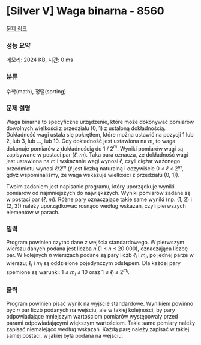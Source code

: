 # [Silver V] Waga binarna - 8560 

[문제 링크](https://www.acmicpc.net/problem/8560) 

### 성능 요약

메모리: 2024 KB, 시간: 0 ms

### 분류

수학(math), 정렬(sorting)

### 문제 설명

<p>Waga binarna to specyficzne urządzenie, które może dokonywać pomiarów dowolnych wielkości z przedziału (0, 1) z ustaloną dokładnością. Dokładność wagi ustala się pokrętłem, które można ustawić na pozycji 1 lub 2, lub 3, lub ..., lub 10. Gdy dokładność jest ustawiona na <em>m</em>, to waga dokonuje pomiarów z dokładnością do 1 / 2<em><sup>m</sup></em>. Wyniki pomiarów wagi są zapisywane w postaci par (<em>ℓ</em>, <em>m</em>). Taka para oznacza, że dokładność wagi jest ustawiona na <em>m</em> i wskazanie wagi wynosi <em>ℓ</em>, czyli ciężar ważonego przedmiotu wynosi <em>ℓ</em>/2<em><sup>m</sup></em> (<em>ℓ</em> jest liczbą naturalną i oczywiście 0 < <em>ℓ</em> < 2<em><sup>m</sup></em>, gdyż wspominaliśmy, że waga wskazuje wielkości z przedziału (0, 1)).</p>

<p>Twoim zadaniem jest napisanie programu, który uporządkuje wyniki pomiarów od najmniejszych do największych. Wyniki pomiarów zadane są w postaci par (<em>ℓ</em>, <em>m</em>). Różne pary oznaczające takie same wyniki (np. (1, 2) i (2, 3)) należy uporządkować rosnąco według wskazań, czyli pierwszych elementów w parach.</p>

### 입력 

 <p>Program powinien czytać dane z wejścia standardowego. W pierwszym wierszu danych podana jest liczba <em>n</em> (1 ≤ <em>n</em> ≤ 20 000), oznaczająca liczbę par. W kolejnych <em>n</em> wierszach podane są pary liczb <em>ℓ<sub>i</sub></em> i <em>m<sub>i</sub></em>, po jednej parze w wierszu; <em>ℓ<sub>i</sub></em> i <em>m<sub>i</sub></em> są oddzielone pojedynczym odstępem. Dla każdej pary spełnione są warunki: 1 ≤ <em>m<sub>i</sub></em> ≤ 10 oraz 1 ≤ <em>ℓ<sub>i</sub></em> ≤ 2<em><sup>m<sub>i</sub></sup></em>.</p>

### 출력 

 <p>Program powinien pisać wynik na wyjście standardowe. Wynikiem powinno być <em>n</em> par liczb podanych na wejściu, ale w takiej kolejności, by pary odpowiadające mniejszym wartościom pomiarów występowały przed parami odpowiadającymi większym wartościom. Takie same pomiary należy zapisać niemalejąco według wskazań. Każdą parę należy zapisać w takiej samej postaci, w jakiej była podana na wejściu.</p>

